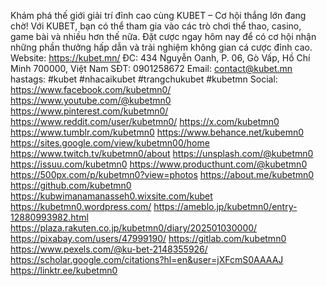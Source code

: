 Khám phá thế giới giải trí đỉnh cao cùng KUBET – Cơ hội thắng lớn đang chờ!
Với KUBET, bạn có thể tham gia vào các trò chơi thể thao, casino, game bài và nhiều hơn thế nữa. Đặt cược ngay hôm nay để có cơ hội nhận những phần thưởng hấp dẫn và trải nghiệm không gian cá cược đỉnh cao.
Website: https://kubet.mn/
ĐC: 434 Nguyễn Oanh, P. 06, Gò Vấp, Hồ Chí Minh 700000, Việt Nam
SĐT: 0901258672
Email: contact@kubet.mn
hastags: #kubet #nhacaikubet #trangchukubet #kubetmn 
Social:
https://www.facebook.com/kubetmn0/
https://www.youtube.com/@kubetmn0
https://www.pinterest.com/kubetmn0/
https://www.reddit.com/user/kubetmn0/
https://x.com/kubetmn0
https://www.tumblr.com/kubetmn0
https://www.behance.net/kubemn0
https://sites.google.com/view/kubetmn00/home
https://www.twitch.tv/kubetmn0/about
https://unsplash.com/@kubetmn0
https://issuu.com/kubetmn0
https://www.producthunt.com/@kubetmn0
https://500px.com/p/kubetmn0?view=photos
https://about.me/kubetmn0
https://github.com/kubetmn0
https://kubwimanamanasseh0.wixsite.com/kubet
https://kubetmn0.wordpress.com/
https://ameblo.jp/kubetmn0/entry-12880993982.html
https://plaza.rakuten.co.jp/kubetmn0/diary/202501030000/
https://pixabay.com/users/47999190/
https://gitlab.com/kubetmn0
https://www.pexels.com/@ku-bet-2148355926/
https://scholar.google.com/citations?hl=en&user=jXFcmS0AAAAJ
https://linktr.ee/kubetmn0